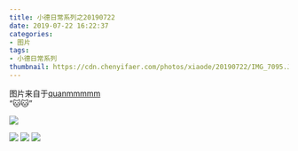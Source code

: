 ```yaml
---
title: 小德日常系列之20190722
date: 2019-07-22 16:22:37
categories:
- 图片
tags:
- 小德日常系列
thumbnail: https://cdn.chenyifaer.com/photos/xiaode/20190722/IMG_7095.JPG
---
```


图片来自于<a href="https://weibo.com/p/1005051720171447" target="_blank">quanmmmmm</a><br/>“🐱🐱” ​​​

![](https://cdn.chenyifaer.com/photos/xiaode/20190722/IMG_7095.JPG)

<!--more-->

![](https://cdn.chenyifaer.com/photos/xiaode/20190722/IMG_7096.JPG)
![](https://cdn.chenyifaer.com/photos/xiaode/20190722/IMG_7097.JPG)
![](https://cdn.chenyifaer.com/photos/xiaode/20190722/IMG_7098.JPG)
